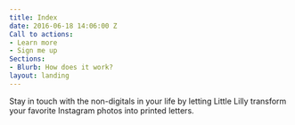 ```yaml
---
title: Index
date: 2016-06-18 14:06:00 Z
Call to actions:
- Learn more
- Sign me up
Sections:
- Blurb: How does it work?
layout: landing
---
```


Stay in touch with the non-digitals in your life by letting Little Lilly transform your favorite Instagram photos into printed letters.